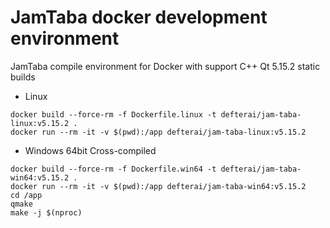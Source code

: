 # JamTaba docker development environment
JamTaba compile environment for Docker with support C++ Qt 5.15.2 static builds

* Linux
```
docker build --force-rm -f Dockerfile.linux -t defterai/jam-taba-linux:v5.15.2 .
docker run --rm -it -v $(pwd):/app defterai/jam-taba-linux:v5.15.2
```

* Windows 64bit Cross-compiled
```
docker build --force-rm -f Dockerfile.win64 -t defterai/jam-taba-win64:v5.15.2 .
docker run --rm -it -v $(pwd):/app defterai/jam-taba-win64:v5.15.2
cd /app
qmake
make -j $(nproc)
```
